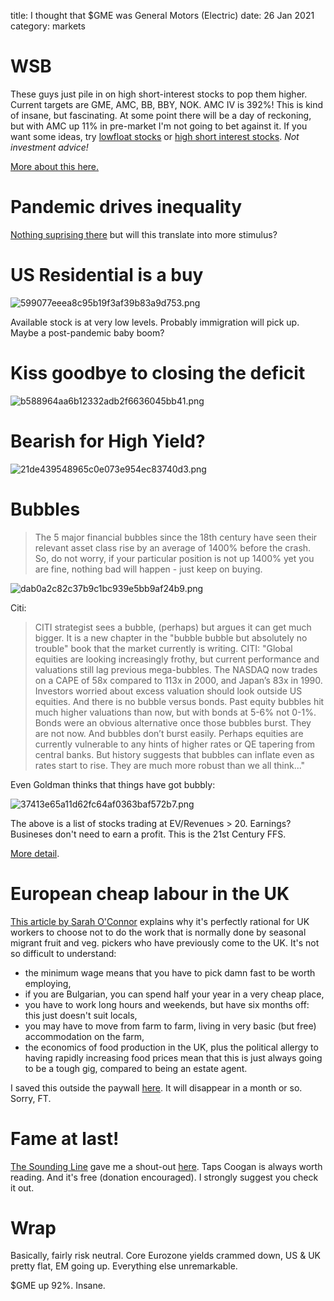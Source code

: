 title: I thought that $GME was General Motors (Electric)
date: 26 Jan 2021
category: markets

# WSB

These guys just pile in on high short-interest stocks to pop them higher. Current targets are GME, AMC, BB, BBY, NOK.
AMC IV is 392%! 
This is kind of insane, but fascinating. 
At some point there will be a day of reckoning, but with AMC up 11% in pre-market I'm not going to bet against it.
If you want some ideas, try [lowfloat stocks](https://www.lowfloat.com/) or [high short interest stocks](https://www.highshortinterest.com/all/). _Not investment advice!_

[More about this here.](https://www.grantspub.com/almostDailyHTML.cfm?dcid=793&article=1)

# Pandemic drives inequality

[Nothing suprising there](https://www.chicagobooth.edu/research/rustandy/blog/2020/coronavirus-impacts-on-american-households) but will this translate into more stimulus?

# US Residential is a buy
![599077eeea8c95b19f3af39b83a9d753.png]({attach}599077eeea8c95b19f3af39b83a9d753.png)

Available stock is at very low levels.
Probably immigration will pick up.
Maybe a post-pandemic baby boom?

# Kiss goodbye to closing the deficit
![b588964aa6b12332adb2f6636045bb41.png]({attach}b588964aa6b12332adb2f6636045bb41.png)

# Bearish for High Yield?

![21de439548965c0e073e954ec83740d3.png]({attach}21de439548965c0e073e954ec83740d3.png)

# Bubbles
> The 5 major financial bubbles since the 18th century have seen their relevant asset class rise by an average of 1400% before the crash. So, do not worry, if your particular position is not up 1400% yet you are fine, nothing bad will happen - just keep on buying.

![dab0a2c82c37b9c1bc939e5bb9af24b9.png]({attach}dab0a2c82c37b9c1bc939e5bb9af24b9.png)

Citi:

> CITI strategist sees a bubble, (perhaps) but argues it can get much bigger. It is a new chapter in the "bubble bubble but absolutely no trouble" book that the market currently is writing. CITI: "Global equities are looking increasingly frothy, but current performance and valuations still lag previous mega-bubbles. The NASDAQ now trades on a CAPE of 58x compared to 113x in 2000, and Japan’s 83x in 1990. Investors worried about excess valuation should look outside US equities. And there is no bubble versus bonds. Past equity bubbles hit much higher valuations than now, but with bonds at 5-6% not 0-1%. Bonds were an obvious alternative once those bubbles burst. They are not now. And bubbles don’t burst easily. Perhaps equities are currently vulnerable to any hints of higher rates or QE tapering from central banks. But history suggests that bubbles can inflate even as rates start to rise. They are much more robust than we all think..."

Even Goldman thinks that things have got bubbly:

![37413e65a11d62fc64af0363baf572b7.png]({attach}37413e65a11d62fc64af0363baf572b7.png)

The above is a list of stocks trading at EV/Revenues > 20. Earnings? Busineses don't need to earn a profit. This is the 21st Century FFS.

[More detail](https://finance.yahoo.com/news/goldman-sachs-warns-of-a-dangerous-bubble-in-these-39-stocks-120015182.html).

# European cheap labour in the UK

[This article by Sarah O'Connor](https://www.ft.com/content/eb5e3bd7-c8bf-4934-b60e-0e49152183a5) explains why it's perfectly rational for UK workers to choose not to do the work that is normally done by seasonal migrant fruit and veg. pickers who have previously come to the UK. 
It's not so difficult to understand:

- the minimum wage means that you have to pick damn fast to be worth employing,
- if you are Bulgarian, you can spend half your year in a very cheap place, 
- you have to work long hours and weekends, but have six months off: this just doesn't suit locals,
- you may have to move from farm to farm, living in very basic (but free) accommodation on the farm,
- the economics of food production in the UK, plus the political allergy to having rapidly increasing food prices mean that this is just always going to be a tough gig, compared to being an estate agent.

I saved this outside the paywall [here](https://termbin.com/adxn). It will disappear in a month or so. Sorry, FT.

# Fame at last!

[The Sounding Line](https://thesoundingline.com/) gave me a shout-out [here](https://thesoundingline.com/what-drives-commodity-inflation/). Taps Coogan is always worth reading. And it's free (donation encouraged). I strongly suggest you check it out.

# Wrap

Basically, fairly risk neutral. 
Core Eurozone yields crammed down, US & UK pretty flat, EM going up.
Everything else unremarkable.

$GME  up 92%. Insane.

